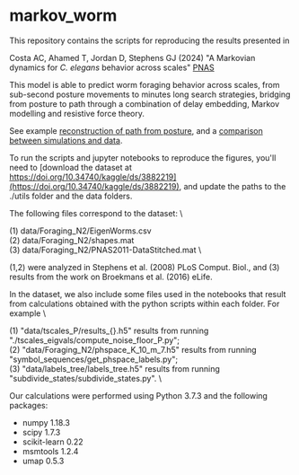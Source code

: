 # markov_worm

This repository contains the scripts for reproducing the results presented in

Costa AC, Ahamed T, Jordan D, Stephens GJ (2024) "A Markovian dynamics for *C. elegans* behavior across scales" [PNAS](https://www.pnas.org/doi/10.1073/pnas.2318805121)

This model is able to predict worm foraging behavior across scales, from sub-second posture movements to minutes long search strategies, bridging from posture to path through a combination of delay embedding, Markov modelling and resistive force theory.

See example [reconstruction of path from posture](https://antonioccosta.github.io/download/combined_traj.mp4), and a [comparison between simulations and data](https://antonioccosta.github.io/download/postures_sim_vs_data.mp4).

To run the scripts and jupyter notebooks to reproduce the figures, you'll need to [download the dataset at https://doi.org/10.34740/kaggle/ds/3882219](https://doi.org/10.34740/kaggle/ds/3882219), and update the paths to the ./utils folder and the data folders.

The following files correspond to the dataset: \

(1) data/Foraging_N2/EigenWorms.csv \
(2) data/Foraging_N2/shapes.mat \
(3) data/Foraging_N2/PNAS2011-DataStitched.mat \

(1,2) were analyzed in Stephens et al. (2008) PLoS Comput. Biol., and (3) results from the work on Broekmans et al. (2016) eLife.

In the dataset, we also include some files used in the notebooks that result from calculations obtained with the python scripts within each folder. For example \

(1) "data/tscales_P/results_{}.h5" results from running "./tscales_eigvals/compute_noise_floor_P.py"; \
(2) "data/Foraging_N2/phspace_K_10_m_7.h5" results from running "symbol_sequences/get_phspace_labels.py"; \
(3) "data/labels_tree/labels_tree.h5" results from running "subdivide_states/subdivide_states.py". \


Our calculations were performed using Python 3.7.3 and the following packages:

- numpy 1.18.3
- scipy 1.7.3
- scikit-learn 0.22
- msmtools 1.2.4
- umap 0.5.3 
